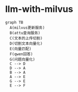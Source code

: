 # llm-with-milvus


```mermaid
graph TB
  A(milvus更新服务)
  B(attu查询服务)
  C(文本的上传切割)
  D(切割文本向量化)
  E(向量匹配)
  F(qwen回答)
  G(问题向量化)
  C --> D
  D --> A
  B --> A
  A --> E
  G --> E
  E --> F
  
  

```

